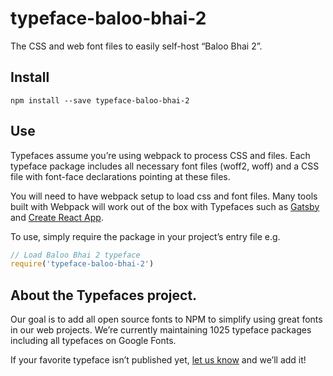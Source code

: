 
# typeface-baloo-bhai-2

The CSS and web font files to easily self-host “Baloo Bhai 2”.

## Install

`npm install --save typeface-baloo-bhai-2`

## Use

Typefaces assume you’re using webpack to process CSS and files. Each typeface
package includes all necessary font files (woff2, woff) and a CSS file with
font-face declarations pointing at these files.

You will need to have webpack setup to load css and font files. Many tools built
with Webpack will work out of the box with Typefaces such as [Gatsby](https://github.com/gatsbyjs/gatsby)
and [Create React App](https://github.com/facebookincubator/create-react-app).

To use, simply require the package in your project’s entry file e.g.

```javascript
// Load Baloo Bhai 2 typeface
require('typeface-baloo-bhai-2')
```

## About the Typefaces project.

Our goal is to add all open source fonts to NPM to simplify using great fonts in
our web projects. We’re currently maintaining 1025 typeface packages
including all typefaces on Google Fonts.

If your favorite typeface isn’t published yet, [let us know](https://github.com/KyleAMathews/typefaces)
and we’ll add it!
